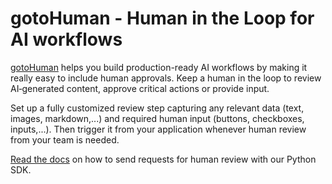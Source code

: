 # gotoHuman - Human in the Loop for AI workflows

[gotoHuman](https://gotohuman.com) helps you build production-ready AI workflows by making it really easy to include human approvals. Keep a human in the loop to review AI‑generated content, approve critical actions or provide input.

Set up a fully customized review step capturing any relevant data (text, images, markdown,...) and required human input (buttons, checkboxes, inputs,...). Then trigger it from your application whenever human review from your team is needed.

[Read the docs](https://docs.gotohuman.com/send-requests) on how to send requests for human review with our Python SDK.
